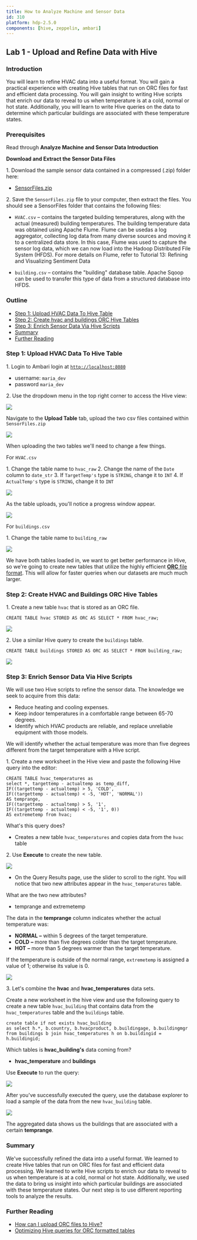 ```yaml
---
title: How to Analyze Machine and Sensor Data
id: 310
platform: hdp-2.5.0
components: [hive, zeppelin, ambari]
---
```


## Lab 1 - Upload and Refine Data with Hive

### Introduction

You will learn to refine HVAC data into a useful format. You will gain a practical experience with creating Hive tables that run on ORC files for fast and efficient data processing. You will gain insight to writing Hive scripts that enrich our data to reveal to us when temperature is at a cold, normal or hot state. Additionally, you will learn to write Hive queries on the data to determine which particular buildings are associated with these temperature states.

### Prerequisites

Read through **Analyze Machine and Sensor Data Introduction**

**Download and Extract the Sensor Data Files**

1\. Download the sample sensor data contained in a compressed (.zip) folder here:
  - [SensorFiles.zip](http://s3.amazonaws.com/hw-sandbox/tutorial14/SensorFiles.zip)

2\. Save the `SensorFiles.zip` file to your computer, then extract the files. You should see a SensorFiles folder that contains the following files:

-   `HVAC.csv` – contains the targeted building temperatures, along with the actual (measured) building temperatures. The building temperature data was obtained using Apache Flume. Flume can be usedas a log aggregator, collecting log data from many diverse sources and moving it to a centralized data store. In this case, Flume was used to capture the sensor log data, which we can now load into the Hadoop Distributed File System (HFDS).  For more details on Flume, refer to Tutorial 13: Refining and Visualizing Sentiment Data

-   `building.csv` – contains the "building" database table. Apache Sqoop can be used to transfer this type of data from a structured database into HFDS.

### Outline

- [Step 1: Upload HVAC Data To Hive Table](#upload-hvac-data-table)
- [Step 2: Create hvac and buildings ORC Hive Tables](#create-hvac-buildings-orc)
- [Step 3: Enrich Sensor Data Via Hive Scripts](#enrich-sensor-data-hive)
- [Summary](#summary-lab1)
- [Further Reading](#further-reading-lab1)

### Step 1: Upload HVAC Data To Hive Table <a id="upload-hvac-data-table"></a>

1\. Login to Ambari login at [`http://localhost:8080`](http://localhost:8080)
- username: `maria_dev`
- password `maria_dev`

2\. Use the dropdown menu in the top right corner to access the Hive view:

![]({{page.path}}/assets/lab1–upload-and-cleanse-data-with-hive/hive_view_icon.png)

Navigate to the **Upload Table** tab, upload the two csv files contained within `SensorFiles.zip`

![]({{page.path}}/assets/lab1–upload-and-cleanse-data-with-hive/upload_table_hive.png)

When uploading the two tables we'll need to change a few things.

For `HVAC.csv`

1\. Change the table name to `hvac_raw`
2\. Change the name of the `Date` column to `date_str`
3\. If `TargetTemp's` type is `STRING`, change it to `INT`
4\. If `ActualTemp's` type is `STRING`, change it to `INT`

![]({{page.path}}/assets/lab1–upload-and-cleanse-data-with-hive/upload_table_hvac_raw.png)

As the table uploads, you'll notice a progress window appear.

![]({{page.path}}/assets/lab1–upload-and-cleanse-data-with-hive/upload_progress_hive_table.png)

For `buildings.csv`

1\. Change the table name to `building_raw`

![]({{page.path}}/assets/lab1–upload-and-cleanse-data-with-hive/upload_table_building_raw.png)

We have both tables loaded in, we want to get better performance in Hive, so we're going to create new tables that utilize the highly efficient [**ORC** file format](http://hortonworks.com/blog/apache-orc-launches-as-a-top-level-project/). This will allow for faster queries when our datasets are much much larger.

### Step 2: Create HVAC and Buildings ORC Hive Tables <a id="create-hvac-buildings-orc"></a>

1\. Create a new table `hvac` that is stored as an ORC file.

~~~
CREATE TABLE hvac STORED AS ORC AS SELECT * FROM hvac_raw;
~~~

![]({{page.path}}/assets/lab1–upload-and-cleanse-data-with-hive/create_hive_hvac_raw.png)

2\. Use a similar Hive query to create the `buildings` table.

~~~
CREATE TABLE buildings STORED AS ORC AS SELECT * FROM building_raw;
~~~

![]({{page.path}}/assets/lab1–upload-and-cleanse-data-with-hive/create_hive_building_raw.png)

### Step 3: Enrich Sensor Data Via Hive Scripts <a id="enrich-sensor-data-hive"></a>

We will use two Hive scripts to refine the sensor data. The knowledge we seek to acquire from this data:

- Reduce heating and cooling expenses.
- Keep indoor temperatures in a comfortable range between 65-70 degrees.
- Identify which HVAC products are reliable, and replace unreliable equipment with those models.

We will identify whether the actual temperature was more than five degrees different from the target temperature with a Hive script.

1\. Create a new worksheet in the Hive view and paste the following Hive query into the editor:

~~~
CREATE TABLE hvac_temperatures as
select *, targettemp - actualtemp as temp_diff,
IF((targettemp - actualtemp) > 5, 'COLD',
IF((targettemp - actualtemp) < -5, 'HOT', 'NORMAL'))
AS temprange,
IF((targettemp - actualtemp) > 5, '1',
IF((targettemp - actualtemp) < -5, '1', 0))
AS extremetemp from hvac;
~~~

What's this query does?

- Creates a new table `hvac_temperatures` and copies data from the `hvac` table

2\. Use **Execute** to create the new table.

![]({{page.path}}/assets/lab1–upload-and-cleanse-data-with-hive/create_hvac_temperature_table_hive.png)

- On the Query Results page, use the slider to scroll to the right. You will notice that two new attributes appear in the `hvac_temperatures` table.

What are the two new attributes?

- temprange and extremetemp

The data in the **temprange** column indicates whether the actual temperature was:

-   **NORMAL** **–** within 5 degrees of the target temperature.
-   **COLD** **–** more than five degrees colder than the target temperature.
-   **HOT** **–** more than 5 degrees warmer than the target temperature.

If the temperature is outside of the normal range, `extremetemp` is assigned a value of 1; otherwise its value is 0.

![]({{page.path}}/assets/lab1–upload-and-cleanse-data-with-hive/load_hvac_temperature_data.png)

3\. Let's combine the **hvac** and **hvac_temperatures** data sets.

Create a new worksheet in the hive view and use the following query to create a new table `hvac_building` that contains data from the `hvac_temperatures` table and the `buildings` table.

~~~
create table if not exists hvac_building
as select h.*, b.country, b.hvacproduct, b.buildingage, b.buildingmgr
from buildings b join hvac_temperatures h on b.buildingid = h.buildingid;
~~~

Which tables is **hvac_building's** data coming from?

- **hvac_temperature** and **buildings**

Use **Execute** to run the query:

![]({{page.path}}/assets/lab1–upload-and-cleanse-data-with-hive/create_hive_hvac_building_table.png)

After you've successfully executed the query, use the database explorer to load a sample of the data from the new `hvac_building` table.

![]({{page.path}}/assets/lab1–upload-and-cleanse-data-with-hive/load_hvac_building_data.png)

The aggregated data shows us the buildings that are associated with a certain **temprange**.

### Summary <a id="summary-lab1"></a>

We've successfully refined the data into a useful format. We learned to create Hive tables that run on ORC files for fast and efficient data processing. We learned to write Hive scripts to enrich our data to reveal to us when temperature is at a cold, normal or hot state. Additionally, we used the data to bring us insight into which particular buildings are associated with these temperature states. Our next step is to use different reporting tools to analyze the results.

### Further Reading <a id="further-reading-lab1"></a>

- [How can I upload ORC files to Hive?](https://community.hortonworks.com/questions/47594/how-can-i-upload-ocr-files-to-hive.html)
- [Optimizing Hive queries for ORC formatted tables](https://community.hortonworks.com/articles/68631/optimizing-hive-queries-for-orc-formatted-tables.html)
